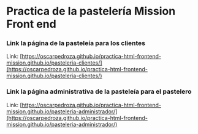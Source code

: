 # Practica de la pastelería Mission Front end

### Link la página de la pasteleía para los clientes

Link: [https://oscarpedroza.github.io/practica-html-frontend-mission.github.io/pasteleria-clientes/](https://oscarpedroza.github.io/practica-html-frontend-mission.github.io/pasteleria-clientes/)

### Link la página administrativa de la pasteleía para el pastelero

Link: [https://oscarpedroza.github.io/practica-html-frontend-mission.github.io/pasteleria-administrador/](https://oscarpedroza.github.io/practica-html-frontend-mission.github.io/pasteleria-administrador/)
